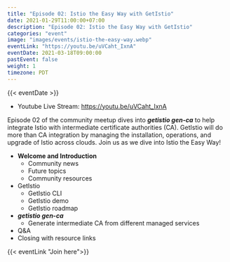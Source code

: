 ```yaml
---
title: "Episode 02: Istio the Easy Way with GetIstio"
date: 2021-01-29T11:00:00+07:00
description: "Episode 02: Istio the Easy Way with GetIstio"
categories: "event"
image: "images/events/istio-the-easy-way.webp"
eventLink: "https://youtu.be/uVCaht_IxnA"
eventDate: 2021-03-18T09:00:00
pastEvent: false
weight: 1
timezone: PDT
---
```

{{< eventDate >}}

- Youtube Live Stream: <https://youtu.be/uVCaht_IxnA>

Episode 02 of the community meetup dives into _**getistio gen-ca**_ to help integrate Istio with intermediate certificate authorities (CA). GetIstio will do more than CA integration by managing the installation, operations, and upgrade of Istio across clouds. Join us as we dive into Istio the Easy Way!

* **Welcome and Introduction**
    + Community news
    + Future topics
    + Community resources
* GetIstio
  + GetIstio CLI
  + GetIstio demo
  + GetIstio roadmap
* _**getistio gen-ca**_
  + Generate intermediate CA from different managed services
* Q&A
* Closing with resource links

{{< eventLink "Join here">}}